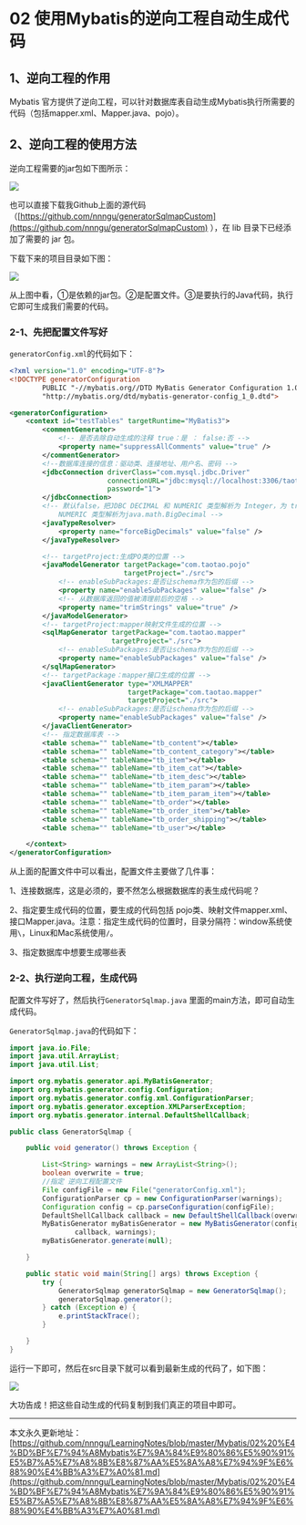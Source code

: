 # 02 使用Mybatis的逆向工程自动生成代码

## 1、逆向工程的作用

Mybatis 官方提供了逆向工程，可以针对数据库表自动生成Mybatis执行所需要的代码（包括mapper.xml、Mapper.java、pojo）。

## 2、逆向工程的使用方法

逆向工程需要的jar包如下图所示：

![][1]

也可以直接下载我Github上面的源代码（[https://github.com/nnngu/generatorSqlmapCustom](https://github.com/nnngu/generatorSqlmapCustom) ），在 lib 目录下已经添加了需要的 jar 包。

下载下来的项目目录如下图：

![][2]

从上图中看，①是依赖的jar包。②是配置文件。③是要执行的Java代码，执行它即可生成我们需要的代码。

### 2-1、先把配置文件写好

`generatorConfig.xml`的代码如下：

```xml
<?xml version="1.0" encoding="UTF-8"?>
<!DOCTYPE generatorConfiguration
        PUBLIC "-//mybatis.org//DTD MyBatis Generator Configuration 1.0//EN"
        "http://mybatis.org/dtd/mybatis-generator-config_1_0.dtd">

<generatorConfiguration>
    <context id="testTables" targetRuntime="MyBatis3">
        <commentGenerator>
            <!-- 是否去除自动生成的注释 true：是 ： false:否 -->
            <property name="suppressAllComments" value="true" />
        </commentGenerator>
        <!--数据库连接的信息：驱动类、连接地址、用户名、密码 -->
        <jdbcConnection driverClass="com.mysql.jdbc.Driver"
                        connectionURL="jdbc:mysql://localhost:3306/taotao_0303" userId="root"
                        password="1">
        </jdbcConnection>
        <!-- 默认false，把JDBC DECIMAL 和 NUMERIC 类型解析为 Integer，为 true时把JDBC DECIMAL 和
            NUMERIC 类型解析为java.math.BigDecimal -->
        <javaTypeResolver>
            <property name="forceBigDecimals" value="false" />
        </javaTypeResolver>

        <!-- targetProject:生成PO类的位置 -->
        <javaModelGenerator targetPackage="com.taotao.pojo"
                            targetProject="./src">
            <!-- enableSubPackages:是否让schema作为包的后缀 -->
            <property name="enableSubPackages" value="false" />
            <!-- 从数据库返回的值被清理前后的空格 -->
            <property name="trimStrings" value="true" />
        </javaModelGenerator>
        <!-- targetProject:mapper映射文件生成的位置 -->
        <sqlMapGenerator targetPackage="com.taotao.mapper"
                         targetProject="./src">
            <!-- enableSubPackages:是否让schema作为包的后缀 -->
            <property name="enableSubPackages" value="false" />
        </sqlMapGenerator>
        <!-- targetPackage：mapper接口生成的位置 -->
        <javaClientGenerator type="XMLMAPPER"
                             targetPackage="com.taotao.mapper"
                             targetProject="./src">
            <!-- enableSubPackages:是否让schema作为包的后缀 -->
            <property name="enableSubPackages" value="false" />
        </javaClientGenerator>
        <!-- 指定数据库表 -->
        <table schema="" tableName="tb_content"></table>
        <table schema="" tableName="tb_content_category"></table>
        <table schema="" tableName="tb_item"></table>
        <table schema="" tableName="tb_item_cat"></table>
        <table schema="" tableName="tb_item_desc"></table>
        <table schema="" tableName="tb_item_param"></table>
        <table schema="" tableName="tb_item_param_item"></table>
        <table schema="" tableName="tb_order"></table>
        <table schema="" tableName="tb_order_item"></table>
        <table schema="" tableName="tb_order_shipping"></table>
        <table schema="" tableName="tb_user"></table>

    </context>
</generatorConfiguration>
```

从上面的配置文件中可以看出，配置文件主要做了几件事：

1、连接数据库，这是必须的，要不然怎么根据数据库的表生成代码呢？

2、指定要生成代码的位置，要生成的代码包括 pojo类、映射文件mapper.xml、接口Mapper.java。注意：指定生成代码的位置时，目录分隔符：window系统使用`\`，Linux和Mac系统使用`/`。

3、指定数据库中想要生成哪些表

### 2-2、执行逆向工程，生成代码

配置文件写好了，然后执行`GeneratorSqlmap.java` 里面的main方法，即可自动生成代码。

`GeneratorSqlmap.java`的代码如下：

```java
import java.io.File;
import java.util.ArrayList;
import java.util.List;

import org.mybatis.generator.api.MyBatisGenerator;
import org.mybatis.generator.config.Configuration;
import org.mybatis.generator.config.xml.ConfigurationParser;
import org.mybatis.generator.exception.XMLParserException;
import org.mybatis.generator.internal.DefaultShellCallback;

public class GeneratorSqlmap {

    public void generator() throws Exception {

        List<String> warnings = new ArrayList<String>();
        boolean overwrite = true;
        //指定 逆向工程配置文件
        File configFile = new File("generatorConfig.xml");
        ConfigurationParser cp = new ConfigurationParser(warnings);
        Configuration config = cp.parseConfiguration(configFile);
        DefaultShellCallback callback = new DefaultShellCallback(overwrite);
        MyBatisGenerator myBatisGenerator = new MyBatisGenerator(config,
                callback, warnings);
        myBatisGenerator.generate(null);

    }

    public static void main(String[] args) throws Exception {
        try {
            GeneratorSqlmap generatorSqlmap = new GeneratorSqlmap();
            generatorSqlmap.generator();
        } catch (Exception e) {
            e.printStackTrace();
        }

    }
}

```

运行一下即可，然后在src目录下就可以看到最新生成的代码了，如下图：

![][3]

大功告成！把这些自动生成的代码复制到我们真正的项目中即可。














---

本文永久更新地址：[https://github.com/nnngu/LearningNotes/blob/master/Mybatis/02%20%E4%BD%BF%E7%94%A8Mybatis%E7%9A%84%E9%80%86%E5%90%91%E5%B7%A5%E7%A8%8B%E8%87%AA%E5%8A%A8%E7%94%9F%E6%88%90%E4%BB%A3%E7%A0%81.md](https://github.com/nnngu/LearningNotes/blob/master/Mybatis/02%20%E4%BD%BF%E7%94%A8Mybatis%E7%9A%84%E9%80%86%E5%90%91%E5%B7%A5%E7%A8%8B%E8%87%AA%E5%8A%A8%E7%94%9F%E6%88%90%E4%BB%A3%E7%A0%81.md)


  [1]: https://www.github.com/nnngu/FigureBed/raw/master/2018/3/5/1520263736178.jpg
  [2]: https://www.github.com/nnngu/FigureBed/raw/master/2018/3/5/1520264307661.jpg
  [3]: https://www.github.com/nnngu/FigureBed/raw/master/2018/3/6/1520265701449.jpg